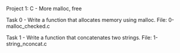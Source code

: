 Project 1: C - More malloc, free

Task 0 - Write a function that allocates memory using malloc.
File: 0-malloc_checked.c

Task 1 - Write a function that concatenates two strings.
File: 1-string_nconcat.c